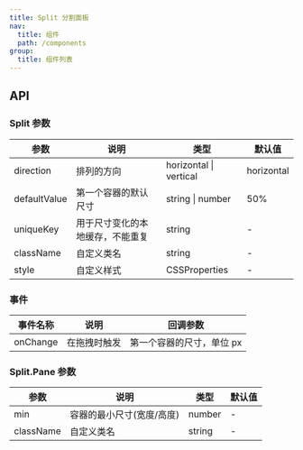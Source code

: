 ```yaml
---
title: Split 分割面板
nav:
  title: 组件
  path: /components
group:
  title: 组件列表
---
```


## API

### Split 参数

| 参数         | 说明                             | 类型                   | 默认值     |
| ------------ | -------------------------------- | ---------------------- | ---------- |
| direction    | 排列的方向                       | horizontal \| vertical | horizontal |
| defaultValue | 第一个容器的默认尺寸             | string \| number       | 50%        |
| uniqueKey    | 用于尺寸变化的本地缓存，不能重复 | string                 | -          |
| className    | 自定义类名                       | string                 | -          |
| style        | 自定义样式                       | CSSProperties          | -          |

### 事件

| 事件名称 | 说明         | 回调参数                  |
| -------- | ------------ | ------------------------- |
| onChange | 在拖拽时触发 | 第一个容器的尺寸，单位 px |

### Split.Pane 参数

| 参数      | 说明                      | 类型   | 默认值 |
| --------- | ------------------------- | ------ | ------ |
| min       | 容器的最小尺寸(宽度/高度) | number | -      |
| className | 自定义类名                | string | -      |
